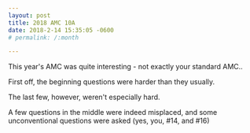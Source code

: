 ```yaml
---
layout: post
title: 2018 AMC 10A
date: 2018-2-14 15:35:05 -0600
# permalink: /:month

---
```


This year's AMC was quite interesting - not exactly your standard AMC..

First off, the beginning questions were harder than they usually.

The last few, however, weren't especially hard.

A few questions in the middle were indeed misplaced, and some unconventional questions were asked (yes, you, #14, and #16)
